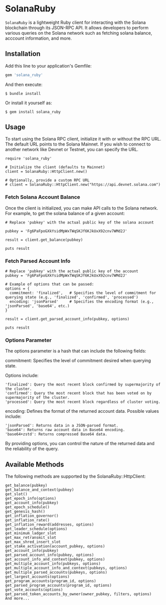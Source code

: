 # SolanaRuby

`SolanaRuby` is a lightweight Ruby client for interacting with the Solana blockchain through its JSON-RPC API. It allows developers to perform various queries on the Solana network such as fetching solana balance, acccount information, and more.

## Installation

Add this line to your application's Gemfile:

```ruby
gem 'solana_ruby'
```

And then execute:

    $ bundle install

Or install it yourself as:

    $ gem install solana_ruby

## Usage

To start using the Solana RPC client, initialize it with or without the RPC URL. The default URL points to the Solana Mainnet. If you wish to connect to another network like Devnet or Testnet, you can specify the URL.

    require 'solana_ruby'

    # Initialize the client (defaults to Mainnet)
    client = SolanaRuby::HttpClient.new()

    # Optionally, provide a custom RPC URL
    # client = SolanaRuby::HttpClient.new("https://api.devnet.solana.com")

### Fetch Solana Account Balance

Once the client is initialized, you can make API calls to the Solana network. For example, to get the solana balance of a given account:

    # Replace 'pubkey' with the actual public key of the solana account

    pubkey = 'Fg6PaFpoGXkYsidMpWxTWqSKJf6KJkUxX92cnv7WMd2J'

    result = client.get_balance(pubkey)

    puts result

### Fetch Parsed Account Info

    # Replace 'pubkey' with the actual public key of the account
    pubkey = 'Fg6PaFpoGXkYsidMpWxTWqSKJf6KJkUxX92cnv7WMd2J'

    # Example of options that can be passed:
    options = {
      commitment: 'finalized',   # Specifies the level of commitment for querying state (e.g., 'finalized', 'confirmed', 'processed')
      encoding: 'jsonParsed'     # Specifies the encoding format (e.g., 'jsonParsed', 'base64', etc.)
    }

    result = client.get_parsed_account_info(pubkey, options)

    puts result

### Options Parameter

The options parameter is a hash that can include the following fields:

commitment: Specifies the level of commitment desired when querying state.

Options include:

    'finalized': Query the most recent block confirmed by supermajority of the cluster.
    'confirmed': Query the most recent block that has been voted on by supermajority of the cluster.
    'processed': Query the most recent block regardless of cluster voting.

encoding: Defines the format of the returned account data. Possible values include:

    'jsonParsed': Returns data in a JSON-parsed format.
    'base64': Returns raw account data in Base64 encoding.
    'base64+zstd': Returns compressed Base64 data.

By providing options, you can control the nature of the returned data and the reliability of the query.

## Available Methods

The following methods are supported by the SolanaRuby::HttpClient:

    get_balance(pubkey)
    get_balance_and_context(pubkey)
    get_slot()
    get_epoch_info(options)
    get_account_info(pubkey)
    get_epoch_schedule()
    get_genesis_hash()
    get_inflation_governor()
    get_inflation_rate()
    get_inflation_reward(addresses, options)
    get_leader_schedule(options)
    get_minimum_ladger_slot
    get_max_retransmit_slot
    get_max_shred_insert_slot
    get_stake_activation(account_pubkey, options)
    get_account_info(pubkey)
    get_parsed_account_info(pubkey, options)
    get_account_info_and_context(pubkey, options)
    get_multiple_account_info(pubkeys, options)
    get_multiple_account_info_and_context(pubkeys, options)
    get_multiple_parsed_accounts(pubkeys, options)
    get_largest_accounts(options)
    get_program_accounts(program_id, options)
    get_parsed_program_accounts(program_id, options)
    get_vote_accounts(options)
    get_parsed_token_accounts_by_owner(owner_pubkey, filters, options)
    And more...

